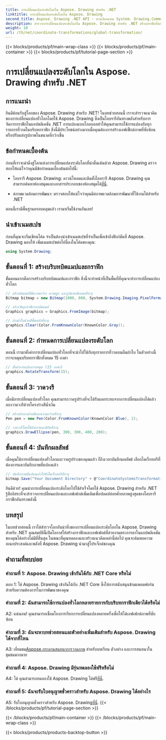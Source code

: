 ```yaml
---
title: การเปลี่ยนแปลงระดับโลกใน Aspose. Drawing สำหรับ .NET
linktitle: การเปลี่ยนแปลงระดับโลกใน Aspose. Drawing
second_title: Aspose. Drawing .NET API - ทางเลือกแทน System. Drawing.Common
description: สำรวจการเปลี่ยนแปลงระดับโลกใน Aspose. Drawing สำหรับ .NET สร้างกราฟิกที่น่าทึ่งได้อย่างง่ายดาย ปฏิบัติตามคำแนะนำทีละขั้นตอนของเราเพื่อประสบการณ์ที่ราบรื่น
weight: 10
url: /th/net/coordinate-transformations/global-transformation/
---
```


{{< blocks/products/pf/main-wrap-class >}}
{{< blocks/products/pf/main-container >}}
{{< blocks/products/pf/tutorial-page-section >}}

# การเปลี่ยนแปลงระดับโลกใน Aspose. Drawing สำหรับ .NET

## การแนะนำ

ยินดีต้อนรับสู่โลกของ Aspose. Drawing สำหรับ .NET! ในบทช่วยสอนนี้ เราจะสำรวจแนวคิดของการเปลี่ยนแปลงทั่วโลกโดยใช้ Aspose. Drawing ซึ่งเป็นไลบรารีอันทรงพลังสำหรับการจัดการกราฟิกในแอปพลิเคชัน .NET การแปลงแบบโกลบอลทำให้คุณสามารถใช้การแปลงกับทุกรายการที่วาดในบริบทกราฟิก สิ่งนี้มีประโยชน์อย่างมากเมื่อคุณต้องการสร้างเอฟเฟ็กต์ภาพที่ซับซ้อนหรือปรับแต่งรูปภาพในขนาดที่กว้างขึ้น

## ข้อกำหนดเบื้องต้น

ก่อนที่เราจะดำดิ่งสู่โลกแห่งการเปลี่ยนแปลงระดับโลกที่น่าตื่นเต้นด้วย Aspose. Drawing ตรวจสอบให้แน่ใจว่าคุณมีข้อกำหนดเบื้องต้นต่อไปนี้:

-  ไลบรารี Aspose. Drawing: ดาวน์โหลดและติดตั้งไลบรารี Aspose. Drawing คุณสามารถค้นหาห้องสมุดและเอกสารประกอบของห้องสมุดได้[ที่นี่](https://reference.aspose.com/drawing/net/).

- สภาพแวดล้อมการพัฒนา: ตรวจสอบให้แน่ใจว่าคุณมีสภาพแวดล้อมการพัฒนาที่ใช้งานได้สำหรับ .NET

ตอนนี้เรามีพื้นฐานครอบคลุมแล้ว เรามาเริ่มใช้งานกันเลย!

## นำเข้าเนมสเปซ

ก่อนที่คุณจะเริ่มเขียนโค้ด จำเป็นต้องนำเข้าเนมสเปซที่จำเป็นเพื่อเข้าถึงฟังก์ชันที่ Aspose. Drawing มอบให้ เพิ่มเนมสเปซต่อไปนี้ลงในโค้ดของคุณ:

```csharp
using System.Drawing;
```

## ขั้นตอนที่ 1: สร้างบริบทบิตแมปและกราฟิก

ขั้นตอนแรกคือการสร้างบริบทบิตแมปและกราฟิก สิ่งนี้จะทำหน้าที่เป็นพื้นที่ที่คุณจะทำการเปลี่ยนแปลงทั่วโลก

```csharp
// สร้างบิตแมปที่มีความกว้าง ความสูง และรูปแบบพิกเซลที่ระบุ
Bitmap bitmap = new Bitmap(1000, 800, System.Drawing.Imaging.PixelFormat.Format32bppPArgb);

// สร้างวัตถุกราฟิกจากบิตแมป
Graphics graphics = Graphics.FromImage(bitmap);

// ล้างผ้าใบด้วยสีพื้นหลังที่ระบุ
graphics.Clear(Color.FromKnownColor(KnownColor.Gray));
```

## ขั้นตอนที่ 2: กำหนดการเปลี่ยนแปลงระดับโลก

ตอนนี้ เรามาตั้งค่าการเปลี่ยนแปลงทั่วโลกที่จะนำไปใช้กับทุกรายการที่วาดบนผืนผ้าใบ ในตัวอย่างนี้ เราจะหมุนบริบทกราฟิกทั้งหมด 15 องศา

```csharp
// ตั้งค่าการแปลงการหมุน (15 องศา)
graphics.RotateTransform(15);
```

## ขั้นตอนที่ 3: วาดวงรี

เมื่อมีการเปลี่ยนแปลงทั่วโลก คุณสามารถวาดรูปร่างที่จะได้รับผลกระทบจากการเปลี่ยนแปลงได้แล้ว ลองวาดวงรีด้วยโครงร่างสีน้ำเงิน

```csharp
// สร้างปากกาด้วยสีและความกว้างที่ระบุ
Pen pen = new Pen(Color.FromKnownColor(KnownColor.Blue), 2);

// วาดวงรีโดยใช้ปากกาและพิกัดที่ระบุ
graphics.DrawEllipse(pen, 300, 300, 400, 200);
```

## ขั้นตอนที่ 4: บันทึกผลลัพธ์

เมื่อคุณใช้การเปลี่ยนแปลงทั่วโลกและวาดรูปร่างของคุณแล้ว ก็ถึงเวลาบันทึกผลลัพธ์ เลือกไดเร็กทอรีที่ต้องการและบันทึกภาพที่แปลงแล้ว

```csharp
// บันทึกภาพที่แปลงแล้วไปยังไดเร็กทอรีที่ระบุ
bitmap.Save("Your Document Directory" + @"CoordinateSystemsTransformations\GlobalTransformation_out.png");
```

ยินดีด้วย! คุณนำการเปลี่ยนแปลงระดับโลกไปใช้สำเร็จโดยใช้ Aspose. Drawing สำหรับ .NET รู้สึกอิสระที่จะสำรวจการเปลี่ยนแปลงและเอฟเฟกต์เพิ่มเติมเพื่อปลดปล่อยศักยภาพสูงสุดของไลบรารีกราฟิกอันทรงพลังนี้

## บทสรุป

ในบทช่วยสอนนี้ เราได้สำรวจโลกอันน่าทึ่งของการเปลี่ยนแปลงระดับโลกใน Aspose. Drawing สำหรับ .NET คุณสมบัตินี้เปิดโอกาสให้สร้างกราฟิกและเอฟเฟกต์ที่สวยงามตระการตาในแอปพลิเคชันของคุณได้อย่างไม่มีที่สิ้นสุด ในขณะที่คุณทดลองและสร้างแนวคิดเหล่านี้ต่อไป คุณจะค้นพบความอเนกประสงค์และพลังที่ Aspose. Drawing นำมาสู่โปรเจ็กต์ของคุณ

## คำถามที่พบบ่อย

### คำถามที่ 1: Aspose. Drawing เข้ากันได้กับ .NET Core หรือไม่

ตอบ 1: ใช่ Aspose. Drawing เข้ากันได้กับ .NET Core ซึ่งให้การสนับสนุนข้ามแพลตฟอร์มสำหรับความต้องการในการพัฒนาของคุณ

### คำถามที่ 2: ฉันสามารถใช้การแปลงทั่วโลกหลายรายการกับบริบทกราฟิกเดียวได้หรือไม่

A2: แน่นอน! คุณสามารถเชื่อมโยงการเรียกการเปลี่ยนแปลงหลายครั้งเพื่อให้ได้เอฟเฟกต์ภาพที่ซับซ้อน

### คำถามที่ 3: ฉันจะหาบทช่วยสอนและตัวอย่างเพิ่มเติมสำหรับ Aspose. Drawing ได้จากที่ไหน

 A3: เยี่ยมชม[Aspose.กระดานสนทนาการวาดภาพ](https://forum.aspose.com/c/diagram/17) สำหรับบทเรียน ตัวอย่าง และการสนทนาในชุมชนมากมาย

### คำถามที่ 4: Aspose. Drawing มีรุ่นทดลองใช้ฟรีหรือไม่

A4: ได้ คุณสามารถทดลองใช้ Aspose. Drawing ได้ฟรี[ที่นี่](https://releases.aspose.com/).

### คำถามที่ 5: ฉันจะรับใบอนุญาตชั่วคราวสำหรับ Aspose. Drawing ได้อย่างไร

 A5: รับใบอนุญาตชั่วคราวสำหรับ Aspose. Drawing[ที่นี่](https://purchase.aspose.com/temporary-license/).
{{< /blocks/products/pf/tutorial-page-section >}}

{{< /blocks/products/pf/main-container >}}
{{< /blocks/products/pf/main-wrap-class >}}

{{< blocks/products/products-backtop-button >}}
